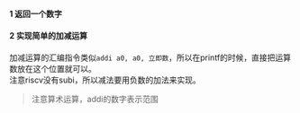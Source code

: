 
#### 1 返回一个数字

#### 2 实现简单的加减运算

加减运算的汇编指令类似`addi a0, a0, 立即数`，所以在printf的时候，直接把运算数放在这个位置就可以。  
注意riscv没有subi，所以减法要用负数的加法来实现。
> 注意算术运算，addi的数字表示范围
